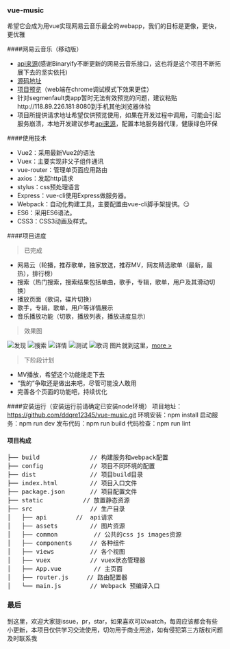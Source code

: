 ### vue-music
希望它会成为用vue实现网易云音乐最全的webapp，我们的目标是更像，更快，更优雅

####网易云音乐（移动版）
- [api来源](https://github.com/Binaryify/NeteaseCloudMusicApi)(感谢Binaryify不断更新的网易云音乐接口，这也将是这个项目不断拓展下去的坚实依托)
- [源码地址](https://github.com/ddqre12345/vue-music)
- [项目预览](http://118.89.226.181:8080)（web端在chrome调试模式下效果更佳）
- 针对segmenfault类app暂时无法有效预览的问题，建议粘贴http://118.89.226.181:8080到手机其他浏览器体验
- 项目所提供请求地址希望仅供预览使用，如果在开发过程中调用，可能会引起服务崩溃，本地开发建议参考[api来源](https://github.com/Binaryify/NeteaseCloudMusicApi)，配置本地服务器代理，健康绿色环保

####使用技术
- Vue2：采用最新Vue2的语法
- Vuex：主要实现非父子组件通讯
- vue-router：管理单页面应用路由
- axios：发起http请求
- stylus：css预处理语言
- Express：vue-cli使用Express做服务器。
- Webpack：自动化构建工具，主要配置由vue-cli脚手架提供。😏
- ES6：采用ES6语法。
- CSS3：CSS3动画及样式。

####项目进度
> 已完成

- 网易云（轮播，推荐歌单，独家放送，推荐MV，网友精选歌单（最新，最热），排行榜）
- 搜索（热门搜索，搜索结果包括单曲，歌手，专辑，歌单，用户及其滑动切换）
- 播放页面（歌词，碟片切换）
- 歌手，专辑，歌单，用户等详情展示
- 音乐播放功能（切歌，播放列表，播放进度显示）

> 效果图

![发现](https://github.com/ddqre12345/vue-music/blob/master/static/vue-music-1.gif?raw=true)
![搜索](https://github.com/ddqre12345/vue-music/blob/master/static/vue-music-2.gif?raw=true)
![详情](https://github.com/ddqre12345/vue-music/blob/master/static/vue-music-3.gif?raw=true)
![测试](https://github.com/ddqre12345/vue-music/blob/master/static/vue-music-4.gif?raw=true)
![歌词](https://github.com/ddqre12345/vue-music/blob/master/static/vue-music-5.gif?raw=true)
图片就到这里，[more >](http://118.89.226.181:8080)

> 下阶段计划

- MV播放，希望这个功能能走下去
- “我的”争取还是做出来吧，尽管可能没人敢用
- 完善各个页面的功能吧，持续优化

####安装运行（安装运行前请确定已安装node环境）
项目地址：https://github.com/ddqre12345/vue-music.git
环境安装：npm install
启动服务：npm run dev
发布代码：npm run build
代码检查：npm run lint

#### 项目构成
<pre>
├── build              // 构建服务和webpack配置
├── config             // 项目不同环境的配置
├── dist               // 项目build目录
├── index.html         // 项目入口文件
├── package.json       // 项目配置文件
├── static       	 // 放置静态资源
├── src                // 生产目录
│   ├── api        //  api请求
│   ├── assets         // 图片资源
│   ├── common          // 公共的css js images资源
│   ├── components     // 各种组件
│   ├── views          // 各个视图
│   ├── vuex           // vuex状态管理器
│   ├── App.vue         // 主页面
│   ├── router.js     // 路由配置器
│   └── main.js        // Webpack 预编译入口
</pre>

### 最后
到这里，欢迎大家提issue，pr，star，如果喜欢可以watch，每周应该都会有些小更新，本项目仅供学习交流使用，切勿用于商业用途，如有侵犯第三方版权问题及时联系我













